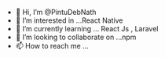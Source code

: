 - 👋 Hi, I’m @PintuDebNath
- 👀 I’m interested in ...React Native
- 🌱 I’m currently learning ... React Js , Laravel
- 💞️ I’m looking to collaborate on ...npm
- 📫 How to reach me ...

<!---
PintuDebNath/PintuDebNath is a ✨ special ✨ repository because its `README.md` (this file) appears on your GitHub profile.
You can click the Preview link to take a look at your changes.
--->
